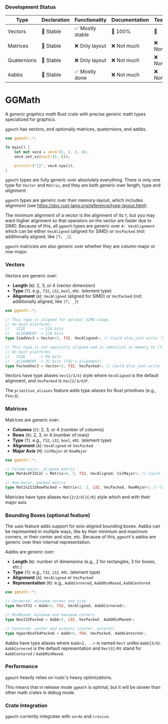 ### Development Status

| Type        | Declaration | Functionality    | Documentation | Tests          | Benchmarks |
|-------------|-------------|------------------|---------------|----------------|------------|
| Vectors     | 🏁 Stable  | ✅ Mostly stable | 🏁 100%      | 🏁             | ❌ None    |
| Matrices    | 🏁 Stable  | ❌ Only layout   | ❌ Not much  | ❌ None        | ❌ None    |
| Quaternions | 🏁 Stable  | ❌ Only layout   | ❌ Not much  | ❌ None        | ❌ None    |
| Aabbs       | 🏁 Stable  | ✅ Mostly done   | ❌ Not much  | ❌ None        | ❌ None    |

# GGMath

A *generic graphics math* Rust crate with precise generic math types specialized for graphics.

`ggmath` has vectors, and optionally matrices, quaternions, and aabbs.

```rust
use ggmath::*;

fn main() {
    let mut vec4 = vec4!(1, 2, 3, 4);
    vec4.set_xz(vec2!(5, 6));

    println!("{}", vec4.xyw());
}
```

`ggmath` types are fully generic over absolutely everything.
There is only one type for `Vector` and `Matrix`, and they are both generic over length, type and *alignment*.

`ggmath` types are generic over their memory-layout,
which includes *alignment* (see <https://doc.rust-lang.org/reference/type-layout.html>).

The minimum alignment of a vector is the alignment of its `T`,
but you may want higher alignment so that operators on the vector are faster due to SIMD.
Because of this, all `ggmath` types are generic over `A: VecAlignment` which can be either `VecAligned` (aligned for SIMD) or `VecPacked` (not additionally aligned, like `[T; _]`).

`ggmath` matricies are also generic over whether they are column-major or row-major.

### Vectors

Vectors are generic over:
- **Length** (`N`): 2, 3, or 4 (vector dimension)
- **Type** (`T`): e.g., `f32`, `i32`, `bool`, etc. (element type)
- **Alignment** (`A`): `VecAligned` (aligned for SIMD) or `VecPacked` (not additionally aligned, like `[T; _]`)

```rust
use ggmath::*;

// This type is aligned for optimal SIMD usage.
// On most platforms:
//   SIZE      -> 128 bits
//   ALIGNMENT -> 128 bits
type SimdVec3 = Vector<3, f32, VecAligned>; // Could also just write `FVec3`

// This type is not specially aligned and is identical in memory to [f32; 3].
// On most platforms:
//   SIZE      -> 96 bits
//   ALIGNMENT -> 32 bits (f32's alignment)
type PackedVec3 = Vector<3, f32, VecPacked>; // Could also just write `FVec3P`
```

Vectors have type aliases `Vec{2/3/4}` style where `VecAligned` is the default alignment, and `VecPacked` is `Vec{2/3/4}P`.

The `primitive_aliases` feature adds type aliases for Rust primitives (e.g., `FVec3`).

### Matrices

Matrices are generic over:
- **Columns** (`C`): 2, 3, or 4 (number of columns)
- **Rows** (`R`): 2, 3, or 4 (number of rows)
- **Type** (`T`): e.g., `f32`, `i32`, `bool`, etc. (element type)
- **Alignment** (`A`): `VecAligned` or `VecPacked`
- **Major Axis** (`M`): `ColMajor` or `RowMajor`

```rust
use ggmath::*;

// Column-major, aligned matrix
type Mat4x3F32Col = Matrix<4, 3, f32, VecAligned, ColMajor>; // Could just write `FMat4x3C`

// Row-major, packed matrix
type Mat2x2I32RowPacked = Matrix<2, 2, i32, VecPacked, RowMajor>; // Could just write `IMat2RP`
```

Matricies have type aliases `Mat{2/3/4}{C/R}` style which end with their major axis.

### Bounding Boxes (optional feature)

The `aabb` feature adds support for axis-aligned bounding boxes.
Aabbs can be represented in multiple ways, like by their minimum and maximum corners, or their center and size, etc.
Because of this, `ggmath`'s aabbs are generic over their internal representation.

Aabbs are generic over:
- **Length** (`N`): number of dimensions (e.g., 2 for rectangles, 3 for boxes, etc.)
- **Type** (`T`): e.g., `f32`, `i32`, etc. (element type)
- **Alignment** (`A`): `VecAligned` or `VecPacked`
- **Representation** (`R`): e.g., `AabbCornered`, `AabbMinMaxed`, `AabbCentered`

```rust
use ggmath::*;

// Cornered: minimum corner and size
type RectF32 = Aabb<2, f32, VecAligned, AabbCornered>;

// MinMaxed: minimum and maximum corners
type BoxI32Packed = Aabb<3, i32, VecPacked, AabbMinMaxed>;

// Centered: center and extents (center, extents)
type HyperBoxF64Packed = Aabb<4, f64, VecPacked, AabbCentered>;
```

Aabbs have type aliases where `Aabb<2, ..>` is named `Rect` unlike `Aabb{3/4}`.
`AabbCornered` is the default representation and `Rect{C/M}` stand for `AabbCentered` / `AabbMinMaxed`.

### Performance

`ggmath` heavily relies on rustc's heavy optimizations.

This means that in release mode `ggmath` is optimal,
but it will be slower than other math crates in debug mode.

### Crate Integration

`ggmath` currently integrates with `serde` and `crevice`.